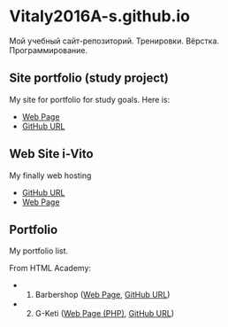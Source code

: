 # Vitaly2016A-s.github.io

Мой учебный сайт-репозиторий.
Тренировки. Вёрстка. Программирование.

## Site portfolio (study project)
My site for portfolio for study goals. Here is: 
  - [Web Page](https://vitaly2016a-s.github.io/portfolio-v0.0/src/index.html)
  - [GitHub URL](https://github.com/Vitaly2016A-s/Vitaly2016A-s.github.io/tree/master/portfolio-v0.0/src)

## Web Site i-Vito
My finally web hosting
  - [GitHub URL](https://github.com/Vitaly2016A-s/Vitaly2016A-s.github.io/tree/master/i-vito)
  - [Web Page](https://vitaly2016a-s.github.io/i-vito/index.html) 

## Portfolio
My portfolio list.

From HTML Academy:
  - 1. Barbershop ([Web Page](https://vitaly2016a-s.github.io/HTML-Academy/BarberShop/index.html), [GitHub URL](https://github.com/Vitaly2016A-s/Vitaly2016A-s.github.io/tree/master/HTML-Academy/BarberShop))
  - 2. G-Keti ([Web Page (PHP)](https://Vitaly2016A-s.github.io/g-keti.com/index.php), [GitHub URL](https://github.com/Vitaly2016A-s/Vitaly2016A-s.github.io/blob/master/g-keti.com)) 